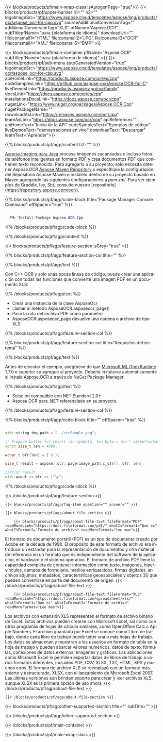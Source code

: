 ﻿---
title:  
weight: 3920
url: /es/cpp/conversion/pdf-to-xls/ 
lang: es
langdirlevel: 2
locales: ja,it,ru,de,es,fr,nl,id,lt,pl,pt,vi,tr,ko
description: Código de muestra para la conversión de Java de PDF a XLS. Utilice el código de ejemplo de la API para la conversión por lotes de archivos PDF a XLS dentro de cualquier aplicación web o de escritorio basada en Java.
---

{{< blocks/products/pf/main-wrap-class isAutogenPage="true">}}
{{< blocks/products/pf/upper-banner h1="" h2="" logoImageSrc="https://www.aspose.cloud/templates/aspose/img/products/ocr/aspose_ocr-for-cpp.svg" sourceAdditionalConversionTag="" additionalConversionTag="XLS" pfName="Aspose.OCR" subTitlepfName="para {plataforma de idioma}" downloadUrl="" fileiconsmall1="HTML" fileiconsmall2="JPG" fileiconsmall3="OCR" fileiconsmall4="XML" fileiconsmall5="BMP" >}}


{{< blocks/products/pf/main-container pfName="Aspose.OCR" subTitlepfName="para {plataforma de idioma}" >}}
{{< blocks/products/pf/sub-menu autoGeneratedVersion="true" logoImageSrc="https://www.aspose.cloud/templates/aspose/img/products/ocr/aspose_ocr-for-cpp.svg" apiHomeLink="https://products.aspose.com/ocr/es/cpp" codeSamplesLink="https://github.com/aspose-ocr/Aspose.OCR-for-C" liveDemosLink="https://products.aspose.app/ocr/family" docsLink="https://docs.aspose.com/ocr/es/cpp" installationsDocsLink="https://docs.aspose.com/ocr/cpp" nugetLink="https://www.nuget.org/packages/Aspose.OCR.Cpp" nugetPackageName="" downloadAsLink="https://releases.aspose.com/ocr/cpp" learnAsLink="https://docs.aspose.com/ocr/cpp" apiReference="" apiHomeText="Inicio de la API" codeSamplesText="Ejemplos de código" liveDemosText="demostraciones en vivo" downloadText="Descargar" learnText="Aprender">}}

{{% blocks/products/pf/agp/content h2="" %}}



[Aspose.Imaging para Java](https://products.aspose.com/imaging/java)
 procesa imágenes escaneadas o incluso fotos de teléfonos inteligentes en formato PDF y crea documentos PDF que contienen texto reconocido. Para agregarlo a su proyecto, solo necesita obtener *Aspose.OCR*
[Aspose Maven Repository](https://repository.aspose.com/webapp/#/artifacts/browse/tree/General/repo/com/aspose/aspose-imaging) o especifique la configuración del Repositorio Aspose Maven
e instálelo dentro de su proyecto basado en Maven agregando las siguientes configuraciones a _pom.xml_. Para ver ejemplos de Graddle, Ivy, Sbt, consulte nuestro [repositorio] (https://repository.aspose.com/ocr/).

{{% blocks/products/pf/agp/code-block title="Package Manager Console Command" offSpacer="true" %}}

```cs

  PM> Install-Package Aspose.OCR.Cpp

```

{{% /blocks/products/pf/agp/code-block %}}

{{% /blocks/products/pf/agp/content %}}

{{< blocks/products/pf/agp/feature-section isGrey="true" >}}

{{% blocks/products/pf/agp/feature-section-col title="" %}}

{{% blocks/products/pf/agp/text %}}

Con C++ OCR y solo unas pocas líneas de código, puede crear una aplicación con todas las funciones que convierte una imagen PDF en un documento XLS:

{{% /blocks/products/pf/agp/text %}}

+ Crear una instancia de la clase AsposeOcr
+ Llamar al método AsposeOCR.asposeocr_page()
+ Pase la ruta del archivo PDF como parámetro
+ AsposeOCR.asposeocr_page devuelve una cadena o archivo de tipo XLS

{{% /blocks/products/pf/agp/feature-section-col %}}

{{% blocks/products/pf/agp/feature-section-col title="Requisitos del sistema" %}}

{{% blocks/products/pf/agp/text %}}

Antes de ejecutar el ejemplo, asegúrese de que [Microsoft.ML.OnnxRuntime](https://www.nuget.org/packages/Microsoft.ML.OnnxRuntime/) 1.7.0 o superior se agregue al proyecto. Debería instalarse automáticamente si instala Aspose.OCR a través de NuGet Package Manager.

{{% /blocks/products/pf/agp/text %}}

- Solución compatible con NET Standard 2.0+
- Aspose.OCR para .NET referenciado en su proyecto.

{{% /blocks/products/pf/agp/feature-section-col %}}

{{% blocks/products/pf/agp/code-block title="" offSpacer="true" %}}

```cpp

std::string img_path = "../srcSample.png";

// Prepare buffer for result (in symbols, len_byte = len * sizeof(wchar_t))
const size_t len = 4096;

wchar_t bfr[len] = { 0 };

size_t result = aspose::ocr::page(image_path.c_str(), bfr, len);

//Print result
std::wcout << bfr << L"\n";

```

{{% /blocks/products/pf/agp/code-block %}}

{{< /blocks/products/pf/agp/feature-section >}}

    {{< blocks/products/pf/agp/faq-item question="" answer="" >}}

    {{< blocks/products/pf/agp/about-file-section >}}
       
        {{< blocks/products/pf/agp/about-file-text fileFormat="PDF" readMoreLink="https://docs.fileformat.com/pdf/" whatIsFormat1="Que es" whatIsFormat2="Formato de archivo" readMoreFormat="Lee mas">}}
El formato de documento portátil (PDF) es un tipo de documento creado por Adobe en la década de 1990. El propósito de este formato de archivo era introducir un estándar para la representación de documentos y otro material de referencia en un formato que es independiente del software de la aplicación, el hardware y el sistema operativo. El formato de archivo PDF tiene la capacidad completa de contener información como texto, imágenes, hipervínculos, campos de formulario, medios enriquecidos, firmas digitales, archivos adjuntos, metadatos, características geoespaciales y objetos 3D que pueden convertirse en parte del documento de origen.
        {{< /blocks/products/pf/agp/about-file-text >}}

        {{< blocks/products/pf/agp/about-file-text fileFormat="XLS" readMoreLink="https://docs.fileformat.com/spreadsheet/xls/" whatIsFormat1="Que es" whatIsFormat2="Formato de archivo" readMoreFormat="Lee mas">}}
Los archivos con extensión XLS representan el formato de archivo binario de Excel. Estos archivos pueden crearse con Microsoft Excel, así como con otros programas de hojas de cálculo similares, como OpenOffice Calc o Apple Numbers. El archivo guardado por Excel se conoce como Libro de trabajo, donde cada libro de trabajo puede tener una o más hojas de trabajo. Los datos se almacenan y muestran a los usuarios en formato de tabla en la hoja de trabajo y pueden abarcar valores numéricos, datos de texto, fórmulas, conexiones de datos externos, imágenes y gráficos. Las aplicaciones como Microsoft Excel le permiten exportar datos de libros de trabajo a varios formatos diferentes, incluidos PDF, CSV, XLSX, TXT, HTML, XPS y muchos otros. El formato de archivo XLS se reemplazó con un formato más abierto y estructurado, XLSX, con el lanzamiento de Microsoft Excel 2007. Las últimas versiones aún brindan soporte para crear y leer archivos XLS, aunque XLSX es la primera opción de uso ahora.
        {{< /blocks/products/pf/agp/about-file-text >}}

    {{< /blocks/products/pf/agp/about-file-section >}}

<!-- aboutfile Ends -->

{{< blocks/products/pf/agp/other-supported-section title="" subTitle="" >}}



{{< /blocks/products/pf/agp/other-supported-section >}}

{{< /blocks/products/pf/main-container >}}
    
{{< /blocks/products/pf/main-wrap-class >}}

